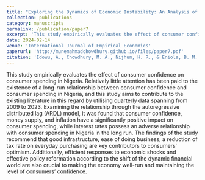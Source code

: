 ```yaml
---
title: "Exploring the Dynamics of Economic Instability: An Analysis of the Interplay between Consumer Spending, Consumer Confidence, and Macroeconomic Factors"
collection: publications
category: manuscripts
permalink: /publication/paper7
excerpt: 'This study empirically evaluates the effect of consumer confidence on consumer spending in.........'
date: 2024-02-14
venue: 'International Journal of Empirical Economics'
paperurl: 'http://munemahmadchowdhury.github.io/files/paper7.pdf'
citation: 'Idowu, A., Chowdhury, M. A., Nijhum, H. R., & Eniola, B. M. (2024). &quot; Exploring the Dynamics of Economic Instability: An Analysis of the Interplay between Consumer Spending, Consumer Confidence, and Macroeconomic Factors.&quot; <i>International Journal of Empirical Economics</i>. 3 (1), 2450003.'
---
```


This study empirically evaluates the effect of consumer confidence on consumer spending in Nigeria. Relatively little attention has been paid to the existence of a long-run relationship between consumer confidence and consumer spending in Nigeria, and this study aims to contribute to the existing literature in this regard by utilising quarterly data spanning from 2009 to 2023. Examining the relationship through the autoregressive distributed lag (ARDL) model, it was found that consumer confidence, money supply, and inflation have a significantly positive impact on consumer spending, while interest rates possess an adverse relationship with consumer spending in Nigeria in the long run. The findings of the study recommend that good infrastructure, ease of doing business, a reduction of tax rate on everyday purchasing are key contributors to consumers’ optimism. Additionally, efficient responses to economic shocks and effective policy reformation according to the shift of the dynamic financial world are also crucial to making the economy well-run and maintaining the level of consumers’ confidence.
